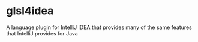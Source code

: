 glsl4idea
=========

A language plugin for IntelliJ IDEA that provides many of the same features that IntelliJ provides for Java